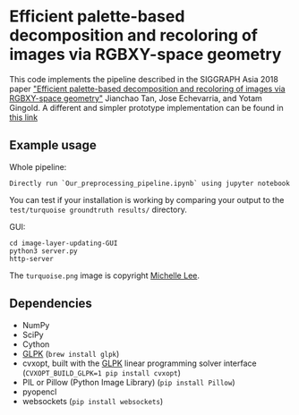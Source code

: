 # Efficient palette-based decomposition and recoloring of images via RGBXY-space geometry


This code implements the pipeline described in the SIGGRAPH Asia 2018 paper ["Efficient palette-based decomposition and recoloring of images via RGBXY-space geometry"](https://cragl.cs.gmu.edu/fastlayers/) Jianchao Tan, Jose Echevarria, and Yotam Gingold.
A different and simpler prototype implementation can be found in [this link](https://cragl.cs.gmu.edu/fastlayers/RGBXY_weights.py)

## Example usage

Whole pipeline:

    Directly run `Our_preprocessing_pipeline.ipynb` using jupyter notebook

You can test if your installation is working by comparing your output to the `test/turquoise groundtruth results/` directory.

GUI:

    cd image-layer-updating-GUI
    python3 server.py
    http-server


The `turquoise.png` image is copyright [Michelle Lee](http://cargocollective.com/michellelee/Illustration).

## Dependencies
* NumPy
* SciPy
* Cython
* [GLPK](https://www.gnu.org/software/glpk/) (`brew install glpk`)
* cvxopt, built with the [GLPK](https://www.gnu.org/software/glpk/) linear programming solver interface (`CVXOPT_BUILD_GLPK=1 pip install cvxopt`)
* PIL or Pillow (Python Image Library) (`pip install Pillow`)
* pyopencl
* websockets (`pip install websockets`)
